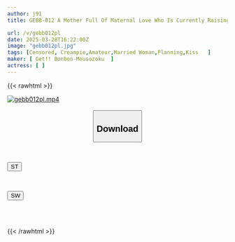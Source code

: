 ```yaml
---
author: j91
title: GEBB-012 A Mother Full Of Maternal Love Who Is Currently Raising A Child! "Would You Like To Teach The Warmth Of A Woman To A Virgin Who Is Suffering From A Fear Of Women?" The Wife Is Very Excited By The Virgin's Cock That Is Fully Erected During The First Panty Rub In His Life! ! An Unexpected Deflowering Combination!

url: /v/gebb012pl
date: 2025-03-28T16:22:00Z
image: "gebb012pl.jpg"
tags: [Censored, Creampie,Amateur,Married Woman,Planning,Kiss	]
maker: [ Get!! Bonbon-Mousozoku  ]
actress: [ ]
---
```



{{< rawhtml >}}

<div class="video" data-videoid="V6P7Q0g2zPUy14">
    <a href="javascript:;">
        <img src="/v/gebb012pl/gebb012pl.jpg" width="WIDTH" height="HEIGHT" alt="gebb012pl.mp4" loading="lazy">
    </a>
</div>

<script type="text/javascript" src="https://j91.asia/asset/on-demand-st.js"></script>

<br>
  <link rel="stylesheet" href="https://j91.asia/asset/bs5.css">
  
  <center>
  <button class="btn btn-primary" type="button" data-bs-toggle="collapse" data-bs-target=".multi-collapse" aria-expanded="false" aria-controls="multiCollapseExample1 multiCollapseExample2"><h2>Download</h2></button></center>
</p>
<div class="row">
  <div class="col">
    <div class="collapse multi-collapse" id="multiCollapseExample1">
      <div class="card card-body">
	      	      <br>
<div class="buttons">  
<p><a href="/v/gebb012pl/st.html" target="_blank"><button class="btn-hover color-3"><i class="fa fa-download"></i> ST</button></a></p></div>
    </div>
  </div>
</div>
  <div class="col">
    <div class="collapse multi-collapse" id="multiCollapseExample2">
      <div class="card card-body">
	      <br>
<div class="buttons">
<p><a href="/v/gebb012pl/sw.html" target="_blank"><button class="btn-hover color-2"><i class="fa fa-download"></i> SW</button></a></p></div>
<br><br>
      </div>
    </div>
  </div>
</div>

{{< /rawhtml >}}
